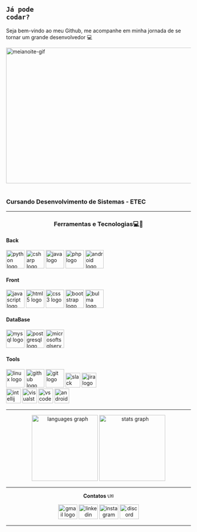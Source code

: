 ## <code style="color : name_color">Já pode codar?</code>

Seja bem-vindo ao meu Github, me acompanhe em minha jornada de se tornar um grande desenvolvedor :computer:

<div align="left">
  <img loading="lazy" src="https://i.pinimg.com/originals/e1/7a/b9/e17ab9681bec36303a67cd0e13a7b170.gif" alt="meianoite-gif" width="900px" height="370px"> <!--512x300 tamanho ideal-->
</div>
<br>
<h3>Cursando Desenvolvimento de Sistemas - ETEC</h3>

---
<!--<a align="right" href="https://github.com/MR1C10" > -->
  <!--<img align="right" loading="lazy" height="180cm" src="https://github-readme-stats.vercel.app/api/top-langs/?username=MR1C10&layout=compact&langs_count=7&theme=dracula"/>-->  

<p align="center">
  <strong style= "font-size= large"><h3 align="center">Ferramentas e Tecnologias💻🚀</h3></strong>
</p>
<div>
  <div align="left">
    <h4>Back</h4>
    <img src="https://cdn.jsdelivr.net/gh/devicons/devicon/icons/python/python-original.svg" height="50" alt="python logo"  />
    <img src="https://cdn.jsdelivr.net/gh/devicons/devicon/icons/csharp/csharp-original.svg" height="50" alt="csharp logo"  />
    <img src="https://cdn.jsdelivr.net/gh/devicons/devicon/icons/java/java-original.svg" height="50" alt="java logo"  />
    <img src="https://cdn.jsdelivr.net/gh/devicons/devicon/icons/php/php-original.svg" height="50" alt="php logo"  />
    <img src="https://cdn.jsdelivr.net/gh/devicons/devicon@latest/icons/android/android-plain.svg" style= "width: 50px; heigth: 50px" alt="android logo"/>
  </div>
  <div>
    <h4>Front</h4>
    <img src="https://cdn.jsdelivr.net/gh/devicons/devicon/icons/javascript/javascript-original.svg" height="50" alt="javascript logo"  />
    <img src="https://cdn.jsdelivr.net/gh/devicons/devicon/icons/html5/html5-original.svg" height="50" alt="html5 logo"  />
    <img src="https://cdn.jsdelivr.net/gh/devicons/devicon/icons/css3/css3-original.svg" height="50" alt="css3 logo"  />
    <img src="https://cdn.jsdelivr.net/gh/devicons/devicon/icons/bootstrap/bootstrap-original.svg" height="50" alt="bootstrap logo"  />
    <img src="https://cdn.jsdelivr.net/gh/devicons/devicon/icons/bulma/bulma-plain.svg" height="50" alt="bulma logo"  />
  </div>
  <div>
    <h4>DataBase</h4>
    <img src="https://cdn.jsdelivr.net/gh/devicons/devicon/icons/mysql/mysql-original.svg" height="50" alt="mysql logo"  />
    <img src="https://cdn.jsdelivr.net/gh/devicons/devicon/icons/postgresql/postgresql-original.svg" height="50" alt="postgresql logo"  />
    <img src="https://cdn.jsdelivr.net/gh/devicons/devicon/icons/microsoftsqlserver/microsoftsqlserver-plain.svg" height="50" alt="microsoftsqlserver logo"  />
  </div>
  <div>
    <h4>Tools</h4>
    <img src="https://cdn.jsdelivr.net/gh/devicons/devicon/icons/linux/linux-original.svg" height="50" alt="linux logo"  />
    <img src="https://cdn.jsdelivr.net/gh/devicons/devicon/icons/github/github-original.svg" height="50" alt="github logo"  />
    <img src="https://cdn.jsdelivr.net/gh/devicons/devicon/icons/git/git-original.svg" height="50" alt="git logo"  />
    <img src="https://cdn.jsdelivr.net/gh/devicons/devicon/icons/slack/slack-original.svg" height="40" alt="slack logo"  />
    <img src="https://cdn.jsdelivr.net/gh/devicons/devicon/icons/jira/jira-original.svg" height="40" alt="jira logo"  />
    <br>
    <img src="https://cdn.jsdelivr.net/gh/devicons/devicon/icons/intellij/intellij-original.svg" height="40" alt="intellij logo"  />
    <img src="https://cdn.jsdelivr.net/gh/devicons/devicon/icons/visualstudio/visualstudio-plain.svg" height="40" alt="visualstudio logo"  />
    <img src="https://cdn.jsdelivr.net/gh/devicons/devicon/icons/vscode/vscode-original.svg" height="40" alt="vscode logo"  />
    <img src="https://cdn.jsdelivr.net/gh/devicons/devicon/icons/androidstudio/androidstudio-original.svg" height="40" alt="androidstudio logo"  />
  </div>
</div>

---

<div align="center">
  <img src="https://github-readme-stats.vercel.app/api/top-langs?username=mr1c10&locale=en&hide_title=false&layout=compact&card_width=320&langs_count=5&theme=default&hide_border=false&order=2" height="180" alt="languages graph"  />
  <img src="https://github-readme-stats.vercel.app/api?username=mr1c10&hide_title=true&hide_rank=false&show_icons=true&include_all_commits=true&count_private=true&disable_animations=false&theme=default&locale=en&hide_border=false&order=1" height="180" alt="stats graph"  />
</div>

<!--
<div>
  <a align="right" href="https://github.com/mr1c10">
    <img loading="lazy" height="180em" src="https://github-readme-stats.vercel.app/api/top-langs/?username=mr1c10&layout=compact&langs_count=7&theme=default"/>
    <img loading="lazy" height="180em" src="https://github-readme-stats.vercel.app/api?username=mr1c10&show_icons=true&theme=default&include_all_commits=true&count_private=true"/>
  </a> 
</div>
-->
---

<p align="center">
  <strong>Contatos</strong> 📞✉
</p>

<div align="center">
  <a href="mailto:mauriciorcsouza1206@gmail.com" title="Gmail" target="_blank">
  <img src="https://raw.githubusercontent.com/maurodesouza/profile-readme-generator/master/src/assets/icons/social/gmail/default.svg" width="52" height="40" alt="gmail logo"/></a>

  <a href="https://www.linkedin.com/in/mr1c10" title="LinkedIn" target="_blank">
  <img src="https://raw.githubusercontent.com/maurodesouza/profile-readme-generator/master/src/assets/icons/social/linkedin/default.svg" width="52" height="40" alt="linkedin logo"/></a>

  <a href="https://www.instagram.com/_mau_rodrigues" title="Instagram" target="_blank">
  <img src="https://raw.githubusercontent.com/maurodesouza/profile-readme-generator/master/src/assets/icons/social/instagram/default.svg" width="52" height="40" alt="instagram logo"/></a>

  <a href="https://discord.com/users/688597843833126963" title="Discord" target="_blank"> 
  <img src="https://raw.githubusercontent.com/maurodesouza/profile-readme-generator/master/src/assets/icons/social/discord/default.svg" width="52" height="40" alt="discord logo"/></a>
</div>

<div align="left">
</div>

---
